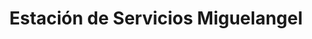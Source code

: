 ---
title: "Estación de Servicios Miguelangel"
url: /caracas/estacion-de-servicios-miguelangel/
shop: Autoteile
---